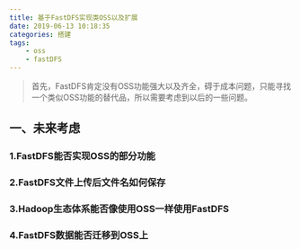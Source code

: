 ```yaml
---
title: 基于FastDFS实现类OSS以及扩展
date: 2019-06-13 10:18:35
categories: 搭建
tags: 
    - oss
    - fastDFS
---
```


> 首先，FastDFS肯定没有OSS功能强大以及齐全，碍于成本问题，只能寻找一个类似OSS功能的替代品，所以需要考虑到以后的一些问题。

<!-- more -->
## 一、未来考虑
### 1.FastDFS能否实现OSS的部分功能 
### 2.FastDFS文件上传后文件名如何保存
### 3.Hadoop生态体系能否像使用OSS一样使用FastDFS
### 4.FastDFS数据能否迁移到OSS上